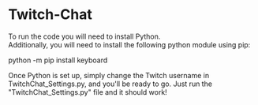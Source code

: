 # Twitch-Chat
To run the code you will need to install Python.  
Additionally, you will need to install the following python module using pip:  

python -m pip install keyboard  

Once Python is set up, simply change the Twitch username in TwitchChat_Settings.py, and you'll be ready to go.
Just run the "TwitchChat_Settings.py" file and it should work!